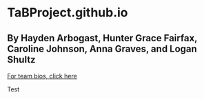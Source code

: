 # TaBProject.github.io

<!-- to start backend:
    npm install
    cd backend
    npm run dev -->

<!-- to start frontend:
    cd frontend
    npm install
    mpn run dev -->

<!-- make sure you have done npm i -->

## By Hayden Arbogast, Hunter Grace Fairfax, Caroline Johnson, Anna Graves, and Logan Shultz
[For team bios, click here](aboutus.html)

Test

